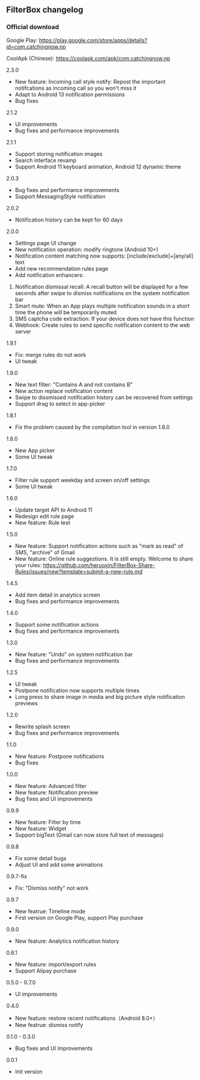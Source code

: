 ## FilterBox changelog

### Official download

Google Play: <https://play.google.com/store/apps/details?id=com.catchingnow.np>

CoolApk (Chinese): <https://coolapk.com/apk/com.catchingnow.np>

2.3.0
- New feature: Incoming call style notify: Repost the important notifcations as incoming call so you won't miss it
- Adapt to Android 13 notification permissions
- Bug fixes

2.1.2
- UI improvements
- Bug fixes and performance improvements

2.1.1
- Support storing notification images
- Search interface revamp
- Support Android 11 keyboard animation, Android 12 dynamic theme

2.0.3
- Bug fixes and performance improvements
- Support MessagingStyle notification

2.0.2
- Notification history can be kept for 60 days

2.0.0
- Settings page UI change
- New notification operation: modify ringtone (Android 10+)
- Notification content matching now supports: \[include/exclude\]+\[any/all\] text
- Add new recommendation rules page
- Add notification enhancers:

1. Notification dismissal recall: A recall button will be displayed for a few seconds after swipe to dismiss notifications on the system notification bar
2. Smart mute: When an App plays multiple notification sounds in a short time the phone will be temporarily muted
3. SMS captcha code extraction: If your device does not have this function
4. Webhook: Create rules to send specific notification content to the web server

1.9.1
- Fix: merge rules do not work
- UI tweak

1.9.0
- New text filter: "Contains A and not contains B"
- New action replace notification content
- Swipe to dissmissed notification history can be recovered from settings
- Support drag to select in app-picker

1.8.1
- Fix the problem caused by the compilation tool in version 1.8.0

1.8.0
- New App picker
- Some UI tweak

1.7.0
- Filter rule support weekday and screen on/off settings
- Some UI tweak

1.6.0
- Update target API to Android 11
- Redesign edit rule page
- New feature: Rule test

1.5.0
- New feature: Support notification actions such as "mark as read" of SMS, "archive" of Gmail
- New feature: Online rule suggestions. It is still empty. Welcome to share your rules: https://github.com/heruoxin/FilterBox-Share-Rules/issues/new?template=submit-a-new-rule.md

1.4.5
- Add item detail in analytics screen
- Bug fixes and performance improvements

1.4.0
- Support some notification actions
- Bug fixes and performance improvements

1.3.0
- New feature: "Undo" on system notification bar
- Bug fixes and performance improvements

1.2.5
- UI tweak
- Postpone notification now supports multiple times
- Long press to share image in media and big picture style notification previews

1.2.0
- Rewrite splash screen
- Bug fixes and performance improvements

1.1.0
- New feature: Postpone notifications
- Bug fixes

1.0.0
- New feature: Advanced filter
- New feature: Notification preview
- Bug fixes and UI improvements

0.9.9
- New feature: Filter by time
- New feature: Widget
- Support bigText (Gmail can now store full text of messages)

0.9.8
- Fix some detail bugs
- Adjust UI and add some animations

0.9.7-fix
- Fix: "Dismiss notify" not work

0.9.7
- New featrue: Timeline mode
- First version on Google Play, support Play purchase

0.9.0
- New feature: Analytics notification history

0.8.1
- New feature: import/export rules
- Support Alipay purchase

0.5.0 - 0.7.0
- UI improvements

0.4.0
- New feature: restore recent notifications（Android 8.0+）
- New featrue: dismiss notify

0.1.0 - 0.3.0
- Bug fixes and UI improvements

0.0.1
- Init version
